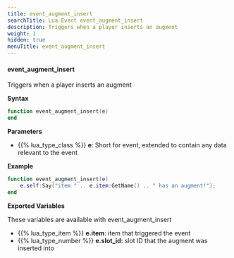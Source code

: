 ```yaml
---
title: event_augment_insert
searchTitle: Lua Event event_augment_insert
description: Triggers when a player inserts an augment
weight: 1
hidden: true
menuTitle: event_augment_insert
---
```


#### event_augment_insert

Triggers when a player inserts an augment

**Syntax**
```lua
function event_augment_insert(e)
end
```

**Parameters**
- {{% lua_type_class %}} **e**: Short for event, extended to contain any data relevant to the event

**Example**

```lua
function event_augment_insert(e)
    e.self:Say("item " .. e.item:GetName() .. " has an augment!");
end
```

**Exported Variables**

These variables are available with event_augment_insert
- {{% lua_type_item %}} **e.item**: item that triggered the event
- {{% lua_type_number %}} **e.slot_id**: slot ID that the augment was inserted into